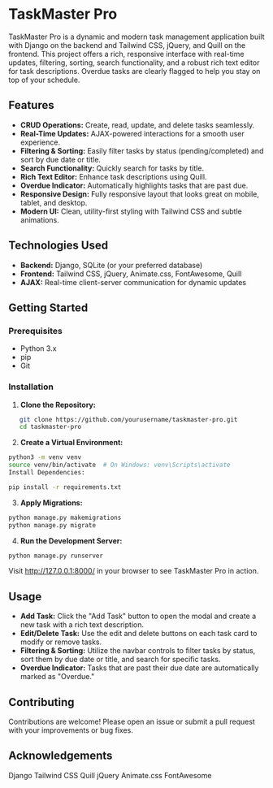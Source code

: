 # TaskMaster Pro

TaskMaster Pro is a dynamic and modern task management application built with Django on the backend and Tailwind CSS, jQuery, and Quill on the frontend. This project offers a rich, responsive interface with real-time updates, filtering, sorting, search functionality, and a robust rich text editor for task descriptions. Overdue tasks are clearly flagged to help you stay on top of your schedule.

## Features

- **CRUD Operations:** Create, read, update, and delete tasks seamlessly.
- **Real-Time Updates:** AJAX-powered interactions for a smooth user experience.
- **Filtering & Sorting:** Easily filter tasks by status (pending/completed) and sort by due date or title.
- **Search Functionality:** Quickly search for tasks by title.
- **Rich Text Editor:** Enhance task descriptions using Quill.
- **Overdue Indicator:** Automatically highlights tasks that are past due.
- **Responsive Design:** Fully responsive layout that looks great on mobile, tablet, and desktop.
- **Modern UI:** Clean, utility-first styling with Tailwind CSS and subtle animations.

## Technologies Used

- **Backend:** Django, SQLite (or your preferred database)
- **Frontend:** Tailwind CSS, jQuery, Animate.css, FontAwesome, Quill
- **AJAX:** Real-time client-server communication for dynamic updates

## Getting Started

### Prerequisites

- Python 3.x
- pip
- Git

### Installation

1. **Clone the Repository:**
```bash
   git clone https://github.com/yourusername/taskmaster-pro.git
   cd taskmaster-pro
   ```
   
2. **Create a Virtual Environment:**

```bash
python3 -m venv venv
source venv/bin/activate  # On Windows: venv\Scripts\activate
Install Dependencies:
```
```bash
pip install -r requirements.txt

```
3. **Apply Migrations:**

```bash
python manage.py makemigrations
python manage.py migrate
```

4. **Run the Development Server:**

```bash
python manage.py runserver
```
Visit http://127.0.0.1:8000/ in your browser to see TaskMaster Pro in action.

## Usage
- **Add Task:** Click the "Add Task" button to open the modal and create a new task with a rich text description.
- **Edit/Delete Task:** Use the edit and delete buttons on each task card to modify or remove tasks.
- **Filtering & Sorting:** Utilize the navbar controls to filter tasks by status, sort them by due date or title, and search for specific tasks.
- **Overdue Indicator:** Tasks that are past their due date are automatically marked as "Overdue."

## Contributing
Contributions are welcome! Please open an issue or submit a pull request with your improvements or bug fixes.


## Acknowledgements
Django
Tailwind CSS
Quill
jQuery
Animate.css
FontAwesome